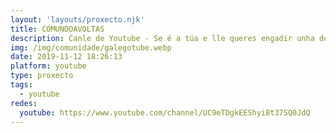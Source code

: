 ```yaml
---
layout: 'layouts/proxecto.njk'
title: COMUNDOAVOLTAS
description: Canle de Youtube - Se é a túa e lle queres engadir unha descripción e etiquetas, ponte en contacto con nós.
img: /img/comunidade/galegotube.webp
date: 2019-11-12 18:26:13
platform: youtube
type: proxecto
tags:
  - youtube
redes:
  youtube: https://www.youtube.com/channel/UC9eTDgkEEShyi8t37SQ0JdQ
---
```


